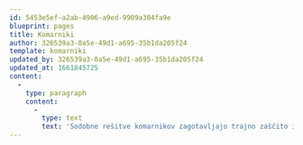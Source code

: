 ```yaml
---
id: 5453e5ef-a2ab-4906-a9ed-9909a304fa9e
blueprint: pages
title: Komarniki
author: 326539a3-0a5e-49d1-a695-35b1da205f24
template: komarniki
updated_by: 326539a3-0a5e-49d1-a695-35b1da205f24
updated_at: 1661845725
content:
  -
    type: paragraph
    content:
      -
        type: text
        text: 'Sodobne rešitve komarnikov zagotavljajo trajno zaščito in različne aplikacije. V ponudbi imamo različne sisteme komarnikov za okna, od preprostejših fiksnih, do različnih sistemov rolo in plise komarnikov.  Vsak komarnik je narejen po individualnih željah: velikost, barve, model komarnika. Uporabljamo visokokvalitetne materiale, ki zagotavljajo dolgoročno zaščito pred insekti.'
---
```

